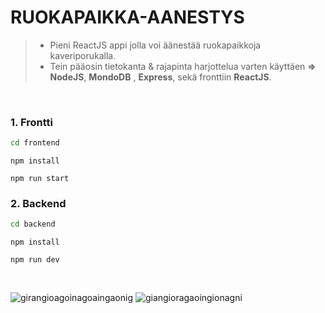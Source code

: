# RUOKAPAIKKA-AANESTYS

> - Pieni ReactJS appi jolla voi äänestää ruokapaikkoja kaveriporukalla.
> - Tein pääosin tietokanta & rajapinta harjottelua varten käyttäen **=>** **NodeJS**,  **MondoDB** ,  **Express**, sekä fronttiin **ReactJS**.


<br>



### 1. Frontti

```sh
cd frontend
```
```
npm install
```
```
npm run start
```


### 2. Backend

```sh
cd backend
```
```
npm install
```
```
npm run dev
```


<br>

![girangioagoinagoaingaonig](https://user-images.githubusercontent.com/88707539/183539644-e0593ff8-e1bf-4e67-b781-83dad064c57d.PNG)
![giangioragaoingionagni](https://user-images.githubusercontent.com/88707539/183539639-58b0a431-f5d6-427e-b15f-b2b65b69c0cf.PNG)

